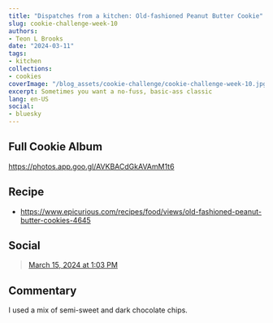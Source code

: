 ```yaml
---
title: "Dispatches from a kitchen: Old-fashioned Peanut Butter Cookie"
slug: cookie-challenge-week-10
authors:
- Teon L Brooks
date: "2024-03-11"
tags:
- kitchen
collections:
- cookies
coverImage: "/blog_assets/cookie-challenge/cookie-challenge-week-10.jpg"
excerpt: Sometimes you want a no-fuss, basic-ass classic
lang: en-US
social:
- bluesky
---
```

<script> import Callout from '$lib/components/Callout.svelte'; </script>

<Callout>
<h2>Full Cookie Album</h2>

<https://photos.app.goo.gl/AVKBACdGkAVAmM1t6>
</Callout>

## Recipe

- https://www.epicurious.com/recipes/food/views/old-fashioned-peanut-butter-cookies-4645

## Social

<blockquote class="bluesky-embed" data-bluesky-uri="at://did:plc:yl7wcldipsfnjdww2jg5mnrv/app.bsky.feed.post/3knqrxrqo5s2m" data-bluesky-cid="bafyreibb3vtdg7refslns5rermxrjumxij3ej45mcz2tcyniujtoutov5i"><a href="https://bsky.app/profile/did:plc:yl7wcldipsfnjdww2jg5mnrv/post/3knqrxrqo5s2m?ref_src=embed">March 15, 2024 at 1:03 PM</a></blockquote>

## Commentary

I used a mix of semi-sweet and dark chocolate chips.
